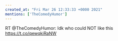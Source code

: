 ```yaml
---
created_at: "Fri Mar 26 12:33:33 +0000 2021"
mentions: ['TheComedyHumor']
---
```


RT @TheComedyHumor: Idk who could NOT like this https://t.co/qewqkiRaNW